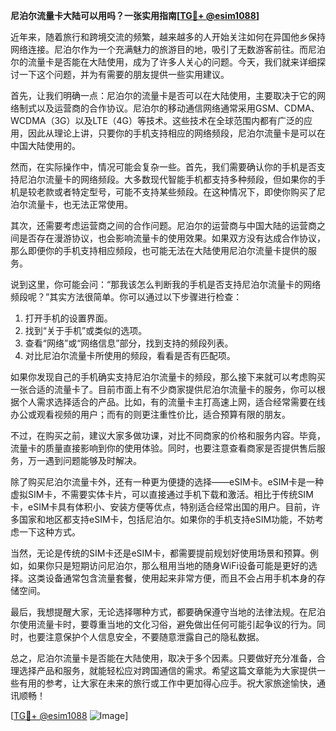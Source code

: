 **尼泊尔流量卡大陆可以用吗？一张实用指南[[TG💪+ @esim1088](https://t.me/s/esim1088)]**

近年来，随着旅行和跨境交流的频繁，越来越多的人开始关注如何在异国他乡保持网络连接。尼泊尔作为一个充满魅力的旅游目的地，吸引了无数游客前往。而尼泊尔的流量卡是否能在大陆使用，成为了许多人关心的问题。今天，我们就来详细探讨一下这个问题，并为有需要的朋友提供一些实用建议。

首先，让我们明确一点：尼泊尔的流量卡是否可以在大陆使用，主要取决于它的网络制式以及运营商的合作协议。尼泊尔的移动通信网络通常采用GSM、CDMA、WCDMA（3G）以及LTE（4G）等技术。这些技术在全球范围内都有广泛的应用，因此从理论上讲，只要你的手机支持相应的网络频段，尼泊尔流量卡是可以在中国大陆使用的。

然而，在实际操作中，情况可能会复杂一些。首先，我们需要确认你的手机是否支持尼泊尔流量卡的网络频段。大多数现代智能手机都支持多种频段，但如果你的手机是较老款或者特定型号，可能不支持某些频段。在这种情况下，即使你购买了尼泊尔流量卡，也无法正常使用。

其次，还需要考虑运营商之间的合作问题。尼泊尔的运营商与中国大陆的运营商之间是否存在漫游协议，也会影响流量卡的使用效果。如果双方没有达成合作协议，那么即便你的手机支持相应频段，也可能无法在大陆使用尼泊尔流量卡提供的服务。

说到这里，你可能会问：“那我该怎么判断我的手机是否支持尼泊尔流量卡的网络频段呢？”其实方法很简单。你可以通过以下步骤进行检查：

1. 打开手机的设置界面。
2. 找到“关于手机”或类似的选项。
3. 查看“网络”或“网络信息”部分，找到支持的频段列表。
4. 对比尼泊尔流量卡所使用的频段，看看是否有匹配项。

如果你发现自己的手机确实支持尼泊尔流量卡的频段，那么接下来就可以考虑购买一张合适的流量卡了。目前市面上有不少商家提供尼泊尔流量卡的服务，你可以根据个人需求选择适合的产品。比如，有的流量卡主打高速上网，适合经常需要在线办公或观看视频的用户；而有的则更注重性价比，适合预算有限的朋友。

不过，在购买之前，建议大家多做功课，对比不同商家的价格和服务内容。毕竟，流量卡的质量直接影响到你的使用体验。同时，也要注意查看商家是否提供售后服务，万一遇到问题能够及时解决。

除了购买尼泊尔流量卡外，还有一种更为便捷的选择——eSIM卡。eSIM卡是一种虚拟SIM卡，不需要实体卡片，可以直接通过手机下载和激活。相比于传统SIM卡，eSIM卡具有体积小、安装方便等优点，特别适合经常出国的用户。目前，许多国家和地区都支持eSIM卡，包括尼泊尔。如果你的手机支持eSIM功能，不妨考虑一下这种方式。

当然，无论是传统的SIM卡还是eSIM卡，都需要提前规划好使用场景和预算。例如，如果你只是短期访问尼泊尔，那么租用当地的随身WiFi设备可能是更好的选择。这类设备通常包含流量套餐，使用起来非常方便，而且不会占用手机本身的存储空间。

最后，我想提醒大家，无论选择哪种方式，都要确保遵守当地的法律法规。在尼泊尔使用流量卡时，要尊重当地的文化习俗，避免做出任何可能引起争议的行为。同时，也要注意保护个人信息安全，不要随意泄露自己的隐私数据。

总之，尼泊尔流量卡是否能在大陆使用，取决于多个因素。只要做好充分准备，合理选择产品和服务，就能轻松应对跨国通信的需求。希望这篇文章能为大家提供一些有用的参考，让大家在未来的旅行或工作中更加得心应手。祝大家旅途愉快，通讯顺畅！

[[TG💪+ @esim1088](https://t.me/s/esim1088) ![Image](https://i.postimg.cc/4NQfJmqS/Snipaste-2025-05-13-00-14-12.png)]